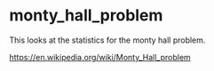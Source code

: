 # monty_hall_problem

This looks at the statistics for the monty hall problem.

https://en.wikipedia.org/wiki/Monty_Hall_problem
